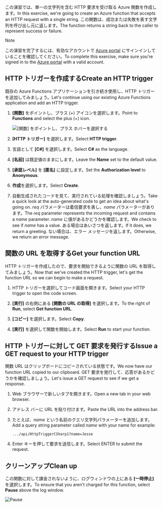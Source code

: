 <span data-ttu-id="a13a6-101">この演習では、単一の文字列を含む HTTP 要求を受け取る Azure 関数を作成します。</span><span class="sxs-lookup"><span data-stu-id="a13a6-101">In this exercise, we're going to create an Azure function that accepts an HTTP request with a single string.</span></span> <span data-ttu-id="a13a6-102">この関数は、成功または失敗を表す文字列を呼び出し元に返します。</span><span class="sxs-lookup"><span data-stu-id="a13a6-102">The function returns a string back to the caller to represent success or failure.</span></span>

> [!NOTE]
> <span data-ttu-id="a13a6-103">この演習を完了するには、有効なアカウントで [Azure portal](https://portal.azure.com/) にサインインしていることを確認してください。</span><span class="sxs-lookup"><span data-stu-id="a13a6-103">To complete this exercise, make sure you're signed in to the [Azure portal](https://portal.azure.com/) with a valid account.</span></span>

## <a name="create-an-http-trigger"></a><span data-ttu-id="a13a6-104">HTTP トリガーを作成する</span><span class="sxs-lookup"><span data-stu-id="a13a6-104">Create an HTTP trigger</span></span>

<span data-ttu-id="a13a6-105">既存の Azure Functions アプリケーションを引き続き使用し、HTTP トリガーを追加してみましょう。</span><span class="sxs-lookup"><span data-stu-id="a13a6-105">Let's continue using our existing Azure Functions application and add an HTTP trigger.</span></span>

1. <span data-ttu-id="a13a6-106">**[関数]** をポイントし、プラス (+) アイコンを選択します。</span><span class="sxs-lookup"><span data-stu-id="a13a6-106">Point to **Functions** and select the plus (+) icon.</span></span>

    ![[関数] をポイントし、プラス ホバーを選択する](../media-drafts/4-hover-function.png)

1. <span data-ttu-id="a13a6-108">**[HTTP トリガー]** を選択します。</span><span class="sxs-lookup"><span data-stu-id="a13a6-108">Select **HTTP trigger**.</span></span>

1. <span data-ttu-id="a13a6-109">言語として **[C#]** を選択します。</span><span class="sxs-lookup"><span data-stu-id="a13a6-109">Select **C#** as the language.</span></span> 

1. <span data-ttu-id="a13a6-110">**[名前]** は既定値のままにします。</span><span class="sxs-lookup"><span data-stu-id="a13a6-110">Leave the **Name** set to the default value.</span></span>

1. <span data-ttu-id="a13a6-111">**[承認レベル]** を **[匿名]** に設定します。</span><span class="sxs-lookup"><span data-stu-id="a13a6-111">Set the **Authorization level** to **Anonymous**.</span></span>

1. <span data-ttu-id="a13a6-112">**作成**を選択します。</span><span class="sxs-lookup"><span data-stu-id="a13a6-112">Select **Create**.</span></span>

1. <span data-ttu-id="a13a6-113">自動生成されたコードを見て、実行されている処理を確認しましょう。</span><span class="sxs-lookup"><span data-stu-id="a13a6-113">Take a quick look at the auto-generated code to get an idea about what's going on.</span></span> <span data-ttu-id="a13a6-114">*req* パラメーターは着信要求を表し、*name* パラメーターがあります。</span><span class="sxs-lookup"><span data-stu-id="a13a6-114">The *req* parameter represents the incoming request and contains a *name* parameter.</span></span> <span data-ttu-id="a13a6-115">*name* に値があるかどうかを確認します。</span><span class="sxs-lookup"><span data-stu-id="a13a6-115">We check to see if *name* has a value.</span></span> <span data-ttu-id="a13a6-116">ある場合はあいさつを返します。</span><span class="sxs-lookup"><span data-stu-id="a13a6-116">If it does, we return a greeting.</span></span> <span data-ttu-id="a13a6-117">ない場合は、エラー メッセージを返します。</span><span class="sxs-lookup"><span data-stu-id="a13a6-117">Otherwise, we return an error message.</span></span>

## <a name="get-your-function-url"></a><span data-ttu-id="a13a6-118">関数の URL を取得する</span><span class="sxs-lookup"><span data-stu-id="a13a6-118">Get your function URL</span></span>

<span data-ttu-id="a13a6-119">HTTP トリガーを作成したので、要求を開始できるように関数の URL を取得してみましょう。</span><span class="sxs-lookup"><span data-stu-id="a13a6-119">Now that we've created the HTTP trigger, let's get the function URL so we can begin to make a request.</span></span>

1. <span data-ttu-id="a13a6-120">HTTP トリガーを選択してコード画面を開きます。</span><span class="sxs-lookup"><span data-stu-id="a13a6-120">Select your HTTP trigger to open the code screen.</span></span>

1. <span data-ttu-id="a13a6-121">**[実行]** の右側にある **[関数の URL の取得]** を選択します。</span><span class="sxs-lookup"><span data-stu-id="a13a6-121">To the right of **Run**, select **Get function URL**.</span></span>

1. <span data-ttu-id="a13a6-122">**[コピー]** を選択します。</span><span class="sxs-lookup"><span data-stu-id="a13a6-122">Select **Copy**.</span></span>

1. <span data-ttu-id="a13a6-123">**[実行]** を選択して関数を開始します。</span><span class="sxs-lookup"><span data-stu-id="a13a6-123">Select **Run** to start your function.</span></span>

## <a name="issue-a-get-request-to-your-http-trigger"></a><span data-ttu-id="a13a6-124">HTTP トリガーに対して GET 要求を発行する</span><span class="sxs-lookup"><span data-stu-id="a13a6-124">Issue a GET request to your HTTP trigger</span></span>

<span data-ttu-id="a13a6-125">関数 URL はクリップボードにコピーされている状態です。</span><span class="sxs-lookup"><span data-stu-id="a13a6-125">We now have our function URL copied to our clipboard.</span></span> <span data-ttu-id="a13a6-126">GET 要求を発行して、応答があるかどうかを確認しましょう。</span><span class="sxs-lookup"><span data-stu-id="a13a6-126">Let's issue a GET request to see if we get a response.</span></span>

1. <span data-ttu-id="a13a6-127">Web ブラウザーで新しいタブを開きます。</span><span class="sxs-lookup"><span data-stu-id="a13a6-127">Open a new tab in your web browser.</span></span>

1. <span data-ttu-id="a13a6-128">アドレス バーに URL を貼り付けます。</span><span class="sxs-lookup"><span data-stu-id="a13a6-128">Paste the URL into the address bar.</span></span>

1. <span data-ttu-id="a13a6-129">たとえば、*name* という名前のクエリ文字列パラメーターを追加します。</span><span class="sxs-lookup"><span data-stu-id="a13a6-129">Add a query string parameter called *name* with your name for example:</span></span>

    ```
    .../api/HttpTriggerCSharp1?name=Jesse
    ```

1. <span data-ttu-id="a13a6-130">Enter キーを押して要求を送信します。</span><span class="sxs-lookup"><span data-stu-id="a13a6-130">Select ENTER to submit the request.</span></span>

## <a name="clean-up"></a><span data-ttu-id="a13a6-131">クリーンアップ</span><span class="sxs-lookup"><span data-stu-id="a13a6-131">Clean up</span></span>

<span data-ttu-id="a13a6-132">この関数に対して課金されないように、ログウィンドウの上にある **[一時停止]** を選択します。</span><span class="sxs-lookup"><span data-stu-id="a13a6-132">To ensure that you aren't charged for this function, select **Pause** above the log window.</span></span>

![Pause](../media-drafts/4-pause-timer.png)


